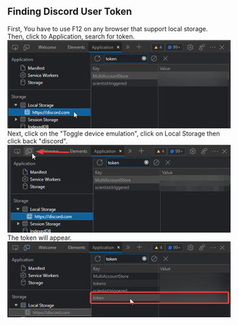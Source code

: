 <a name="finding-discord-user-token"></a>
## Finding Discord User Token
First, You have to use F12 on any browser that support local storage. <br />
Then, click to Application, search for token. <br />
![Photo 1](./1.png) <br />
Next, click on the "Toggle device emulation", click on Local Storage then click back "discord". <br />
![Photo 2](./2.png) <br />
The token will appear. <br />
![Photo 3](./3.png)
